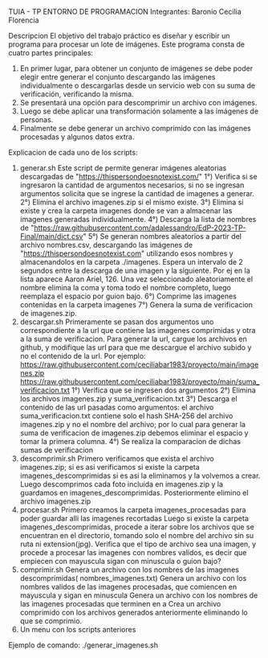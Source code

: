 TUIA - TP ENTORNO DE PROGRAMACION
Integrantes:
Baronio Cecilia Florencia

Descripcion
El objetivo del trabajo práctico es diseñar y escribir un programa para procesar
un lote de imágenes. Este programa consta de cuatro partes principales:
1. En primer lugar, para obtener un conjunto de imágenes se debe poder
elegir entre generar el conjunto descargando las imágenes individualmente o
descargarlas desde un servicio web con su suma de verificación, verificando
la misma.
2. Se presentará una opción para descomprimir un archivo con imágenes.
3. Luego se debe aplicar una transformación solamente a las imágenes de
personas.
4. Finalmente se debe generar un archivo comprimido con las imágenes
procesadas y algunos datos extra.

Explicacion de cada uno de los scripts:
1) generar.sh
   Este script de  permite generar imágenes aleatorias descargadas de "https://thispersondoesnotexist.com/"
   1°) Verifica si se ingresaron la cantidad de argumentos necesarios, si no se ingresan argumentos solicita que se ingrese la cantidad de imagenes a generar.
   2°) Elimina el archivo imagenes.zip si el mismo existe.
   3°) Elimina si existe y crea la carpeta imagenes  donde se van a almacenar las imagenes generadas individualmente.
   4°) Descarga la lista de nombres de "https://raw.githubusercontent.com/adalessandro/EdP-2023-TP-Final/main/dict.csv"
   5°) Se generan nombres aleatorios a partir del archivo nombres.csv, descargando las imágenes de "https://thispersondoesnotexist.com" utilizando esos     nombres  y almacenandolos en la carpeta ./imagenes. Espera un intervalo de 2 segundos entre la descarga de una imagen y la siguiente. Por ej en la lista aparece  Aaron Ariel, 126. Una vez seleccionado aleatoriamente el nombre elimina la coma y toma todo el nombre completo, luego reemplaza el espacio por guion bajo.
   6°) Comprime las imagenes contenidas en la carpeta imagenes
   7°) Genera la suma de verificacion de imagenes.zip.
 2) descargar.sh
    Primeramente se pasan dos argumentos uno correspondiente a la url que contiene las imagenes comprimidas y otra a la suma de verificacion.
    Para generar la url, cargue los archivos en github, y modifique las url para que me descargue el archivo subido y no el contenido de la url. Por ejemplo:
    https://raw.githubusercontent.com/ceciliabar1983/proyecto/main/imagenes.zip         
    https://raw.githubusercontent.com/ceciliabar1983/proyecto/main/suma_verificacion.txt
    1°) Verifica que se ingresen dos argumentos
    2°) Elimina los archivos imagenes.zip y suma_verificacion.txt
    3°) Descarga el contenido de las url pasadas como argumentos: el archivo suma_verificacion.txt contiene solo el hash SHA-256 del archivo imagenes.zip y 
    no el nombre del archivo; por lo cual para generar la suma de verificacion de imagenes.zip debemos eliminar el espacio y tomar la primera columna.
    4°) Se realiza la comparacion de dichas sumas de verificacion
3) descomprimir.sh
   Primero verificamos que exista el archivo imagenes.zip; si es asi verificamos si existe la carpeta imagenes_descomprimidas si es asi la eliminamos y la 
   volvemos a crear.
   Luego descomprimos cada foto incluida en imagenes.zip y la guardamos en imagenes_descomprimidas.
   Posteriormente elimino el archivo imagenes.zip
4) procesar.sh
   Primero creamos la carpeta imagenes_procesadas para poder guardar alli las imagenes recortadas
   Luego si existe la carpeta imagenes_descomprimidas, procede a iterar sobre los archivos que se encuentran en el directorio, tomando solo el nombre del archivo sin su ruta ni extension(jpg).
   Verifica que el tipo de archivo sea una imagen, y  procede a procesar las imagenes con nombres validos, es decir que empiecen con mayuscula sigan con minuscula o guion bajo?
5) comprimir.sh
   Genera un archivo con los nombres de las imagenes descomprimidas( nombres_imagenes.txt)
   Genera un archivo con los nombres validos de las imagenes procesadas, que comiencen en mayuscula y sigan en minuscula
   Genera un archivo con los nombres de las imagenes procesadas que terminen en a
   Crea un archivo comprimido con los archivos generados anteriormente eliminando lo que se comprimio.
6) Un menu con los scripts anteriores


   
   
   
   
    
    
    

Ejemplo de comando: ./generar_imagenes.sh
